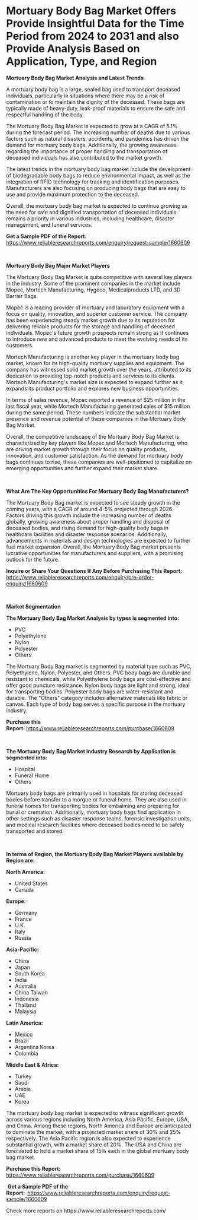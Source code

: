 <p><h1>Mortuary Body Bag Market Offers Provide Insightful Data for the Time Period from 2024 to 2031 and also Provide Analysis Based on Application, Type, and Region</h1></p><p><strong>Mortuary Body Bag Market Analysis and Latest Trends</strong></p>
<p><p>A mortuary body bag is a large, sealed bag used to transport deceased individuals, particularly in situations where there may be a risk of contamination or to maintain the dignity of the deceased. These bags are typically made of heavy-duty, leak-proof materials to ensure the safe and respectful handling of the body.</p><p>The Mortuary Body Bag Market is expected to grow at a CAGR of 5.1% during the forecast period. The increasing number of deaths due to various factors such as natural disasters, accidents, and pandemics has driven the demand for mortuary body bags. Additionally, the growing awareness regarding the importance of proper handling and transportation of deceased individuals has also contributed to the market growth.</p><p>The latest trends in the mortuary body bag market include the development of biodegradable body bags to reduce environmental impact, as well as the integration of RFID technology for tracking and identification purposes. Manufacturers are also focusing on producing body bags that are easy to use and provide maximum protection to the deceased.</p><p>Overall, the mortuary body bag market is expected to continue growing as the need for safe and dignified transportation of deceased individuals remains a priority in various industries, including healthcare, disaster management, and funeral services.</p></p>
<p><strong>Get a Sample PDF of the Report:&nbsp;</strong> <a href="https://www.reliableresearchreports.com/enquiry/request-sample/1660609">https://www.reliableresearchreports.com/enquiry/request-sample/1660609</a></p>
<p>&nbsp;</p>
<p><strong>Mortuary Body Bag Major Market Players</strong></p>
<p><p>The Mortuary Body Bag Market is quite competitive with several key players in the industry. Some of the prominent companies in the market include Mopec, Mortech Manufacturing, Hygeco, Medicalproducts LTD, and 3D Barrier Bags.</p><p>Mopec is a leading provider of mortuary and laboratory equipment with a focus on quality, innovation, and superior customer service. The company has been experiencing steady market growth due to its reputation for delivering reliable products for the storage and handling of deceased individuals. Mopec's future growth prospects remain strong as it continues to introduce new and advanced products to meet the evolving needs of its customers.</p><p>Mortech Manufacturing is another key player in the mortuary body bag market, known for its high-quality mortuary supplies and equipment. The company has witnessed solid market growth over the years, attributed to its dedication to providing top-notch products and services to its clients. Mortech Manufacturing's market size is expected to expand further as it expands its product portfolio and explores new business opportunities.</p><p>In terms of sales revenue, Mopec reported a revenue of $25 million in the last fiscal year, while Mortech Manufacturing generated sales of $15 million during the same period. These numbers indicate the substantial market presence and revenue potential of these companies in the Mortuary Body Bag Market.</p><p>Overall, the competitive landscape of the Mortuary Body Bag Market is characterized by key players like Mopec and Mortech Manufacturing, who are driving market growth through their focus on quality products, innovation, and customer satisfaction. As the demand for mortuary body bags continues to rise, these companies are well-positioned to capitalize on emerging opportunities and further expand their market share.</p></p>
<p>&nbsp;</p>
<p><strong>What Are The Key Opportunities For Mortuary Body Bag Manufacturers?</strong></p>
<p><p>The Mortuary Body Bag market is expected to see steady growth in the coming years, with a CAGR of around 4-5% projected through 2026. Factors driving this growth include the increasing number of deaths globally, growing awareness about proper handling and disposal of deceased bodies, and rising demand for high-quality body bags in healthcare facilities and disaster response scenarios. Additionally, advancements in materials and design technologies are expected to further fuel market expansion. Overall, the Mortuary Body Bag market presents lucrative opportunities for manufacturers and suppliers, with a promising outlook for the future.</p></p>
<p><strong>Inquire or Share Your Questions If Any Before Purchasing This Report:</strong> <a href="https://www.reliableresearchreports.com/enquiry/pre-order-enquiry/1660609">https://www.reliableresearchreports.com/enquiry/pre-order-enquiry/1660609</a></p>
<p>&nbsp;</p>
<p><strong>Market Segmentation</strong></p>
<p><strong>The Mortuary Body Bag Market Analysis by types is segmented into:</strong></p>
<p><ul><li>PVC</li><li>Polyethylene</li><li>Nylon</li><li>Polyester</li><li>Others</li></ul></p>
<p><p>The Mortuary Body Bag market is segmented by material type such as PVC, Polyethylene, Nylon, Polyester, and Others. PVC body bags are durable and resistant to chemicals, while Polyethylene body bags are cost-effective and offer good puncture resistance. Nylon body bags are light and strong, ideal for transporting bodies. Polyester body bags are water-resistant and durable. The "Others" category includes alternative materials like fabric or canvas. Each type of body bag serves a specific purpose in the mortuary industry.</p></p>
<p><strong>Purchase this Report:&nbsp;</strong><a href="https://www.reliableresearchreports.com/purchase/1660609">https://www.reliableresearchreports.com/purchase/1660609</a></p>
<p>&nbsp;</p>
<p><strong>The Mortuary Body Bag Market Industry Research by Application is segmented into:</strong></p>
<p><ul><li>Hospital</li><li>Funeral Home</li><li>Others</li></ul></p>
<p><p>Mortuary body bags are primarily used in hospitals for storing deceased bodies before transfer to a morgue or funeral home. They are also used in funeral homes for transporting bodies for embalming and preparing for burial or cremation. Additionally, mortuary body bags find application in other settings such as disaster response teams, forensic investigation units, and medical research facilities where deceased bodies need to be safely transported and stored.</p></p>
<p>&nbsp;</p>
<p><strong>In terms of Region, the Mortuary Body Bag Market Players available by Region are:</strong></p>
<p>
    <p> <strong> North America: </strong>
        <ul>
            <li>United States</li>
            <li>Canada</li>
        </ul>
        </p> 
    <p> <strong> Europe: </strong>
        <ul>
            <li>Germany</li>
            <li>France</li>
            <li>U.K.</li>
            <li>Italy</li>
            <li>Russia</li>
        </ul>
        </p> 
    <p> <strong> Asia-Pacific: </strong>
        <ul>
            <li>China</li>
            <li>Japan</li>
            <li>South Korea</li>
            <li>India</li>
            <li>Australia</li>
            <li>China Taiwan</li>
            <li>Indonesia</li>
            <li>Thailand</li>
            <li>Malaysia</li>
        </ul>
        </p> 
    <p> <strong> Latin America: </strong>
        <ul>
            <li>Mexico</li>
            <li>Brazil</li>
            <li>Argentina Korea</li>
            <li>Colombia</li>
        </ul>
        </p> 
    <p> <strong> Middle East & Africa: </strong>
        <ul>
            <li>Turkey</li>
            <li>Saudi</li>
            <li>Arabia</li>
            <li>UAE</li>
            <li>Korea</li>
        </ul>
    </p>
    </p>
<p><p>The mortuary body bag market is expected to witness significant growth across various regions including North America, Asia Pacific, Europe, USA, and China. Among these regions, North America and Europe are anticipated to dominate the market, with a projected market share of 30% and 25% respectively. The Asia Pacific region is also expected to experience substantial growth, with a market share of 20%. The USA and China are forecasted to hold a market share of 15% each in the global mortuary body bag market.</p></p>
<p><strong>Purchase this Report: </strong><a href="https://www.reliableresearchreports.com/purchase/1660609">https://www.reliableresearchreports.com/purchase/1660609</a></p>
<p>&nbsp;<strong>Get a Sample PDF of the Report:&nbsp;&nbsp;</strong><a href="https://www.reliableresearchreports.com/enquiry/request-sample/1660609">https://www.reliableresearchreports.com/enquiry/request-sample/1660609</a></p>
<p><strong></strong></p>
<p>Check more reports on https://www.reliableresearchreports.com/</p>